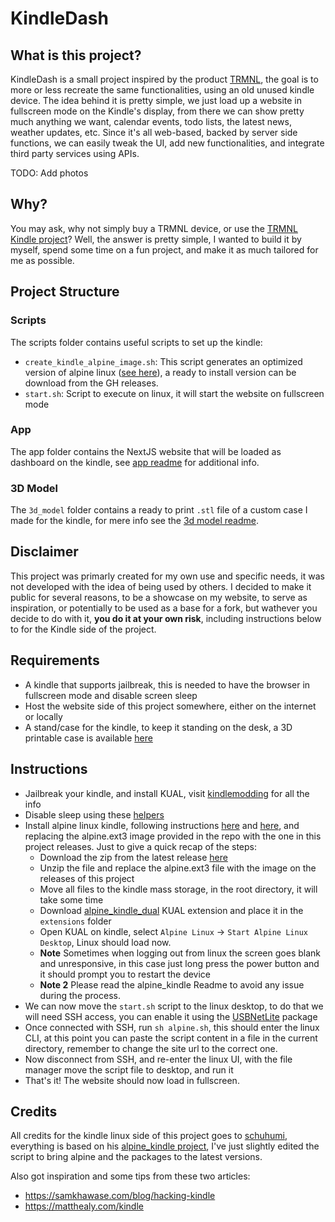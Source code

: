 # KindleDash

## What is this project?

KindleDash is a small project inspired by the product [TRMNL](https://usetrmnl.com/), the goal is to more or less recreate the same functionalities, using an old unused kindle device.
The idea behind it is pretty simple, we just load up a website in fullscreen mode on the Kindle's display, from there we can show pretty much anything we want, calendar events, todo lists, the latest news, weather updates, etc.
Since it's all web-based, backed by server side functions, we can easily tweak the UI, add new functionalities, and integrate third party services using APIs.

TODO: Add photos

## Why?

You may ask, why not simply buy a TRMNL device, or use the [TRMNL Kindle project](https://usetrmnl.com/guides/turn-your-amazon-kindle-into-a-trmnl)? Well, the answer is pretty simple, I wanted to build it by myself, spend some time on a fun project, and make it as much tailored for me as possible.

## Project Structure

### Scripts

The scripts folder contains useful scripts to set up the kindle:

- `create_kindle_alpine_image.sh`: This script generates an optimized version of alpine linux ([see here](https://github.com/schuhumi/alpine_kindle)), a ready to install version can be download from the GH releases.
- `start.sh`: Script to execute on linux, it will start the website on fullscreen mode

### App

The app folder contains the NextJS website that will be loaded as dashboard on the kindle, see [app readme](app/README.md) for additional info.

### 3D Model

The `3d_model` folder contains a ready to print `.stl` file of a custom case I made for the kindle, for mere info see the [3d model readme](3d_model/README.md).

## Disclaimer

This project was primarly created for my own use and specific needs, it was not developed with the idea of being used by others.
I decided to make it public for several reasons, to be a showcase on my website, to serve as inspiration, or potentially to be used as a base for a fork, but wathever you decide to do with it, **you do it at your own risk**, including instructions below to for the Kindle side of the project.

## Requirements

- A kindle that supports jailbreak, this is needed to have the browser in fullscreen mode and disable screen sleep
- Host the website side of this project somewhere, either on the internet or locally
- A stand/case for the kindle, to keep it standing on the desk, a 3D printable case is available [here](3d_model/README.md)

## Instructions

- Jailbreak your kindle, and install KUAL, visit [kindlemodding](https://kindlemodding.org/jailbreaking/) for all the info
- Disable sleep using these [helpers](https://www.mobileread.com/forums/showthread.php?t=293264)
- Install alpine linux kindle, following instructions [here](https://github.com/schuhumi/alpine_kindle) and [here](https://github.com/schuhumi/alpine_kindle_kual), and replacing the alpine.ext3 image provided in the repo with the one in this project releases. Just to give a quick recap of the steps:
  - Download the zip from the latest release [here](https://github.com/schuhumi/alpine_kindle/releases/tag/v0.2-alpha2)
  - Unzip the file and replace the alpine.ext3 file with the image on the releases of this project
  - Move all files to the kindle mass storage, in the root directory, it will take some time
  - Download [alpine_kindle_dual](https://github.com/schuhumi/alpine_kindle_kual/releases/tag/v0.1-alpha3) KUAL extension and place it in the `extensions` folder
  - Open KUAL on kindle, select `Alpine Linux` -> `Start Alpine Linux Desktop`, Linux should load now.
  - **Note** Sometimes when logging out from linux the screen goes blank and unresponsive, in this case just long press the power button and it should prompt you to restart the device
  - **Note 2** Please read the alpine_kindle Readme to avoid any issue during the process.
- We can now move the `start.sh` script to the linux desktop, to do that we will need SSH access, you can enable it using the [USBNetLite](https://github.com/notmarek/kindle-usbnetlite) package
- Once connected with SSH, run `sh alpine.sh`, this should enter the linux CLI, at this point you can paste the script content in a file in the current directory, remember to change the site url to the correct one.
- Now disconnect from SSH, and re-enter the linux UI, with the file manager move the script file to desktop, and run it
- That's it! The website should now load in fullscreen.

## Credits

All credits for the kindle linux side of this project goes to [schuhumi](https://github.com/schuhumi), everything is based on his [alpine_kindle project](https://github.com/schuhumi/alpine_kindle), I've just slightly edited the script to bring alpine and the packages to the latest versions.

Also got inspiration and some tips from these two articles:

- https://samkhawase.com/blog/hacking-kindle
- https://matthealy.com/kindle

